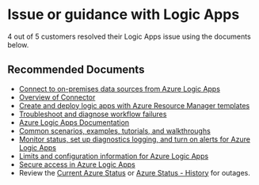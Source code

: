 <properties
	pageTitle="Issue or guidance with Logic Apps"
	description="Issue or guidance with Logic Apps"
	service=""
	resource=""
	authors="ScottAzure"
	ms.alias="aaronmax"
	displayOrder=""
	selfHelpType="generic"
	supportTopicIds="32588741, 32588753, 32588756, 32588752, 32588759, 32588769, 32588750, 32588757, 32588768, 32588740, 32588755, 32588758, 32588760, 32588762, 32588765, 32588751, 32588754, 32588761, 32588763, 32588764, 32588766, 32588767, 32588748, 32588749"
	resourceTags=""
	productPesIds="15791"
	cloudEnvironments="public"
/>

# Issue or guidance with Logic Apps
4 out of 5 customers resolved their Logic Apps issue using the documents below.<br>

## **Recommended Documents**

* [Connect to on-premises data sources from Azure Logic Apps](https://docs.microsoft.com/azure/logic-apps/logic-apps-gateway-connection)<br>
* [Overview of Connector](https://docs.microsoft.com/connectors/)<br>
* [Create and deploy logic apps with Azure Resource Manager templates](https://docs.microsoft.com/azure/logic-apps/logic-apps-create-deploy-azure-resource-manager-templates)<br>
* [Troubleshoot and diagnose workflow failures](https://docs.microsoft.com/azure/logic-apps/logic-apps-diagnosing-failures)<br>
* [Azure Logic Apps Documentation](https://docs.microsoft.com/azure/logic-apps/)<br>
* [Common scenarios, examples, tutorials, and walkthroughs](https://docs.microsoft.com/azure/logic-apps/logic-apps-examples-and-scenarios)<br>
* [Monitor status, set up diagnostics logging, and turn on alerts for Azure Logic Apps](https://docs.microsoft.com/azure/logic-apps/logic-apps-monitor-your-logic-apps)<br>
* [Limits and configuration information for Azure Logic Apps](https://docs.microsoft.com/azure/logic-apps/logic-apps-limits-and-config)<br>
* [Secure access in Azure Logic Apps](https://docs.microsoft.com/azure/logic-apps/logic-apps-securing-a-logic-app)<br>
* Review the [Current Azure Status](https://azure.microsoft.com/status/) or [Azure Status - History](https://azure.microsoft.com/status/history/) for outages.
